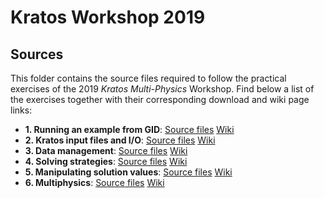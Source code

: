 # Kratos Workshop 2019

## Sources

This folder contains the source files required to follow the practical exercises of the 2019 _Kratos Multi-Physics_ Workshop. Find below a list of the exercises together with their corresponding download and wiki page links:

* **1. Running an example from GID**: [Source files](1_running_an_example_from_GID/1_running_an_example_from_GID.zip) [Wiki](https://github.com/KratosMultiphysics/Kratos/wiki/Running-an-example-from-GiD)
* **2. Kratos input files and I/O**: [Source files](2_Kratos_input_files_and_IO/2_Kratos_input_files_and_IO.zip) [Wiki](https://github.com/KratosMultiphysics/Kratos/wiki/Kratos-input-files-and-IO)
* **3. Data management**: [Source files](3_data_management/3_data_management.zip) [Wiki](https://github.com/KratosMultiphysics/Kratos/wiki/Data-management)
* **4. Solving strategies**: [Source files](4_solving_strategies/4_solving_strategies.zip) [Wiki](https://github.com/KratosMultiphysics/Kratos/wiki/Solving-strategies)
* **5. Manipulating solution values**: [Source files](5_manipulating_solution_values/5_manipulating_solution_values.zip) [Wiki](https://github.com/KratosMultiphysics/Kratos/wiki/Manipulating-solution-values)
* **6. Multiphysics**: [Source files](6_multiphysics/6_multiphysics.zip) [Wiki](https://github.com/KratosMultiphysics/Kratos/wiki/Multiphysics-example)
